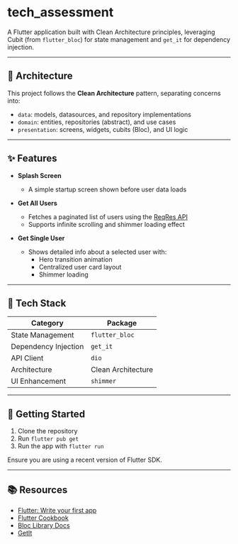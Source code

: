 # tech_assessment

A Flutter application built with Clean Architecture principles, leveraging Cubit (from `flutter_bloc`) for state management and `get_it` for dependency injection.

---

## 🧠 Architecture

This project follows the **Clean Architecture** pattern, separating concerns into:

- `data`: models, datasources, and repository implementations
- `domain`: entities, repositories (abstract), and use cases
- `presentation`: screens, widgets, cubits (Bloc), and UI logic

---

## ✨ Features

- **Splash Screen**
  - A simple startup screen shown before user data loads

- **Get All Users**
  - Fetches a paginated list of users using the [ReqRes API](https://reqres.in)
  - Supports infinite scrolling and shimmer loading effect

- **Get Single User**
  - Shows detailed info about a selected user with:
    - Hero transition animation
    - Centralized user card layout
    - Shimmer loading

---

## 🧰 Tech Stack

| Category            | Package        |
|---------------------|----------------|
| State Management     | `flutter_bloc` |
| Dependency Injection | `get_it`       |
| API Client           | `dio`          |
| Architecture         | Clean Architecture |
| UI Enhancement       | `shimmer`      |

---

## 🔧 Getting Started

1. Clone the repository
2. Run `flutter pub get`
3. Run the app with `flutter run`

Ensure you are using a recent version of Flutter SDK.

---

## 📚 Resources

- [Flutter: Write your first app](https://docs.flutter.dev/get-started/codelab)
- [Flutter Cookbook](https://docs.flutter.dev/cookbook)
- [Bloc Library Docs](https://bloclibrary.dev)
- [GetIt](https://pub.dev/packages/get_it)

